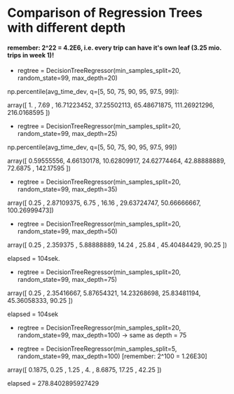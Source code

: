 Comparison of Regression Trees with different depth
===================================================

#### remember: 2^22 = 4.2E6, i.e. every trip can have it's own leaf (3.25 mio. trips in week 1)!

-	regtree = DecisionTreeRegressor(min_samples_split=20, random_state=99, max_depth=20)

np.percentile(avg_time_dev, q=[5, 50, 75, 90, 95, 97.5, 99]):

array([ 1. , 7.69 , 16.71223452, 37.25502113, 65.48671875, 111.26921296, 216.0168595 ])

-	regtree = DecisionTreeRegressor(min_samples_split=20, random_state=99, max_depth=25)

np.percentile(avg_time_dev, q=[5, 50, 75, 90, 95, 97.5, 99])

array([ 0.59555556, 4.66130178, 10.62809917, 24.62774464, 42.88888889, 72.6875 , 142.17595 ])

-	regtree = DecisionTreeRegressor(min_samples_split=20, random_state=99, max_depth=35)

array([ 0.25 , 2.87109375, 6.75 , 16.16 , 29.63724747, 50.66666667, 100.26999473])

-	regtree = DecisionTreeRegressor(min_samples_split=20, random_state=99, max_depth=50)

array([ 0.25 , 2.359375 , 5.88888889, 14.24 , 25.84 , 45.40484429, 90.25 ])

elapsed = 104sek.

-	regtree = DecisionTreeRegressor(min_samples_split=20, random_state=99, max_depth=75)

array([ 0.25 , 2.35416667, 5.87654321, 14.23268698, 25.83481194, 45.36058333, 90.25 ])

elapsed = 104sek

-	regtree = DecisionTreeRegressor(min_samples_split=20, random_state=99, max_depth=100) -> same as depth = 75

-	regtree = DecisionTreeRegressor(min_samples_split=5, random_state=99, max_depth=100) [remember: 2^100 = 1.26E30]

array([ 0.1875, 0.25 , 1.25 , 4. , 8.6875, 17.25 , 42.25 ])

elapsed = 278.8402895927429
